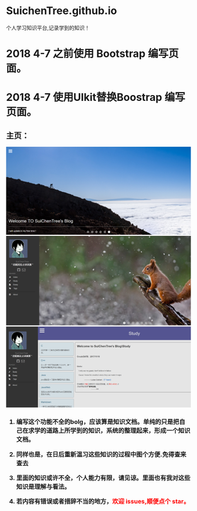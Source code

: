 # SuichenTree.github.io
个人学习知识平台,记录学到的知识！

# 2018 4-7 之前使用 Bootstrap 编写页面。
# 2018 4-7 使用Ulkit替换Boostrap 编写页面。

## 主页：

![readme1.png](./index_img/readme1.png)
![readme2.png](./index_img/readme2.png)
![readme2.png](./index_img/readme3.png)


<h3>

1. 编写这个功能不全的bolg，应该算是知识文档。单纯的只是把自己在求学的道路上所学到的知识，系统的整理起来，形成一个知识文档。


2. 同样也是，在日后重新温习这些知识的过程中图个方便.免得查来查去


3. 里面的知识或许不全，个人能力有限，请见谅。里面也有我对这些知识是理解与看法。


4. 若内容有错误或者措辞不当的地方，<font color="red">欢迎 issues,顺便点个 star。</font>
</h3>